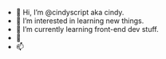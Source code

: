 - 👋 Hi, I’m @cindyscript aka cindy.
- 👀 I’m interested in learning new things.
- 🌱 I’m currently learning front-end dev stuff. 
- 💞️ 
- 📫

<!---
cindyscript/cindyscript is a ✨ special ✨ repository because its `README.md` (this file) appears on your GitHub profile.
You can click the Preview link to take a look at your changes.
--->
